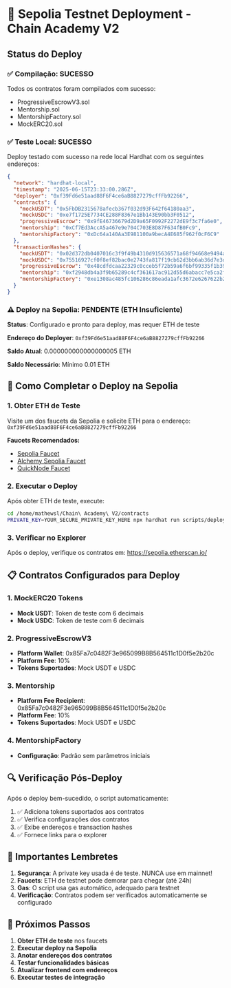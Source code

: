 # 🧪 Sepolia Testnet Deployment - Chain Academy V2

## Status do Deploy

### ✅ Compilação: SUCESSO
Todos os contratos foram compilados com sucesso:
- ProgressiveEscrowV3.sol
- Mentorship.sol
- MentorshipFactory.sol
- MockERC20.sol

### ✅ Teste Local: SUCESSO
Deploy testado com sucesso na rede local Hardhat com os seguintes endereços:

```json
{
  "network": "hardhat-local",
  "timestamp": "2025-06-15T23:33:00.286Z",
  "deployer": "0xf39Fd6e51aad88F6F4ce6aB8827279cffFb92266",
  "contracts": {
    "mockUSDT": "0x5FbDB2315678afecb367f032d93F642f64180aa3",
    "mockUSDC": "0xe7f1725E7734CE288F8367e1Bb143E90bb3F0512", 
    "progressiveEscrow": "0x9fE46736679d2D9a65F0992F2272dE9f3c7fa6e0",
    "mentorship": "0xCf7Ed3AccA5a467e9e704C703E8D87F634fB0Fc9",
    "mentorshipFactory": "0xDc64a140Aa3E981100a9becA4E685f962f0cF6C9"
  },
  "transactionHashes": {
    "mockUSDT": "0x02d372db0407016c3f9f49b4310d915636571a68f94668e9494a8907420e5a9a",
    "mockUSDC": "0x75516927cf0f8ef82bac0e2743fa817f19cb62d3bb6ab36d7e3d9e06998ae304",
    "progressiveEscrow": "0x48cdfdcaa22329c0cceb5f72b59a6f6bf99335f1b393dac2e0f5475e01d9a3a3",
    "mentorship": "0xf2948db4a3f9b65289c4cf361617ac912d55d6abacc7e5ca2f7477563732971f",
    "mentorshipFactory": "0xe1308ac485fc106286c86eada1afc3672e6267622b2ed39308de9952711685e1"
  }
}
```

### ⚠️ Deploy na Sepolia: PENDENTE (ETH Insuficiente)

**Status**: Configurado e pronto para deploy, mas requer ETH de teste

**Endereço do Deployer**: `0xf39Fd6e51aad88F6F4ce6aB8827279cffFb92266`

**Saldo Atual**: 0.000000000000000005 ETH

**Saldo Necessário**: Mínimo 0.01 ETH

## 🔧 Como Completar o Deploy na Sepolia

### 1. Obter ETH de Teste
Visite um dos faucets da Sepolia e solicite ETH para o endereço:
`0xf39Fd6e51aad88F6F4ce6aB8827279cffFb92266`

**Faucets Recomendados:**
- [Sepolia Faucet](https://sepoliafaucet.com/)
- [Alchemy Sepolia Faucet](https://sepoliafaucet.net/)
- [QuickNode Faucet](https://faucet.quicknode.com/ethereum/sepolia)

### 2. Executar o Deploy
Após obter ETH de teste, execute:

```bash
cd /home/mathewsl/Chain\ Academy\ V2/contracts
PRIVATE_KEY=YOUR_SECURE_PRIVATE_KEY_HERE npx hardhat run scripts/deploy-sepolia.js --network sepolia
```

### 3. Verificar no Explorer
Após o deploy, verifique os contratos em:
https://sepolia.etherscan.io/

## 📋 Contratos Configurados para Deploy

### 1. MockERC20 Tokens
- **Mock USDT**: Token de teste com 6 decimais
- **Mock USDC**: Token de teste com 6 decimais

### 2. ProgressiveEscrowV3
- **Platform Wallet**: 0x85Fa7c0482F3e965099B8B564511c1D0f5e2b20c
- **Platform Fee**: 10%
- **Tokens Suportados**: Mock USDT e USDC

### 3. Mentorship
- **Platform Fee Recipient**: 0x85Fa7c0482F3e965099B8B564511c1D0f5e2b20c
- **Platform Fee**: 10%
- **Tokens Suportados**: Mock USDT e USDC

### 4. MentorshipFactory
- **Configuração**: Padrão sem parâmetros iniciais

## 🔍 Verificação Pós-Deploy

Após o deploy bem-sucedido, o script automaticamente:

1. ✅ Adiciona tokens suportados aos contratos
2. ✅ Verifica configurações dos contratos
3. ✅ Exibe endereços e transaction hashes
4. ✅ Fornece links para o explorer

## 🚨 Importantes Lembretes

1. **Segurança**: A private key usada é de teste. NUNCA use em mainnet!
2. **Faucets**: ETH de testnet pode demorar para chegar (até 24h)
3. **Gas**: O script usa gas automático, adequado para testnet
4. **Verificação**: Contratos podem ser verificados automaticamente se configurado

## 📝 Próximos Passos

1. **Obter ETH de teste** nos faucets
2. **Executar deploy na Sepolia**  
3. **Anotar endereços dos contratos**
4. **Testar funcionalidades básicas**
5. **Atualizar frontend com endereços**
6. **Executar testes de integração**